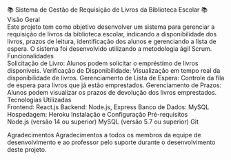 📚 Sistema de Gestão de Requisição de Livros da Biblioteca Escolar 📚 <br>
Visão Geral<br>
Este projeto tem como objetivo desenvolver um sistema para gerenciar a requisição de livros da biblioteca escolar, indicando a disponibilidade dos livros, prazos de leitura, identificação dos alunos e gerenciando a lista de espera. O sistema foi desenvolvido utilizando a metodologia ágil Scrum.
<br>
Funcionalidades<br>
Solicitação de Livro: Alunos podem solicitar o empréstimo de livros disponíveis.
Verificação de Disponibilidade: Visualização em tempo real da disponibilidade de livros.
Gerenciamento de Lista de Espera: Controle da fila de espera para livros que já estão emprestados.
Gerenciamento de Prazos: Alunos podem visualizar os prazos de devolução dos livros emprestados.<br>
Tecnologias Utilizadas<br>
Frontend: React.js
Backend: Node.js, Express
Banco de Dados: MySQL
Hospedagem: Heroku
Instalação e Configuração
Pré-requisitos<br>
Node.js (versão 14 ou superior)
MySQL (versão 5.7 ou superior)
Git<br>

Agradecimentos
Agradecimentos a todos os membros da equipe de desenvolvimento e ao professor pelo suporte durante o desenvolvimento deste projeto.
